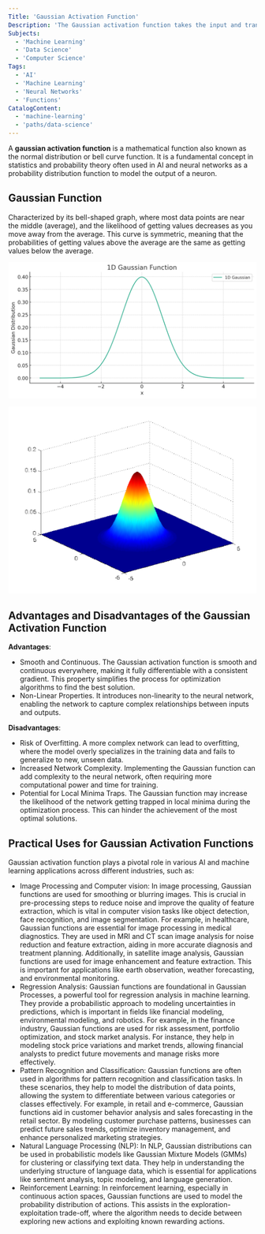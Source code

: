 ```yaml
---
Title: 'Gaussian Activation Function'
Description: 'The Gaussian activation function takes the input and transforms it into a curve that looks like a bell, where the resulting values are between 0 and 1.'
Subjects:
  - 'Machine Learning'
  - 'Data Science'
  - 'Computer Science'
Tags:
  - 'AI'
  - 'Machine Learning'
  - 'Neural Networks'
  - 'Functions'
CatalogContent:
  - 'machine-learning'
  - 'paths/data-science'
---
```


A **gaussian activation function** is a mathematical function also known as the normal distribution or bell curve function. It is a fundamental concept in statistics and probability theory often used in AI and neural networks as a probability distribution function to model the output of a neuron. 

## Gaussian Function

Characterized by its bell-shaped graph, where most data points are near the middle (average), and the likelihood of getting values decreases as you move away from the average. This curve is symmetric, meaning that the probabilities of getting values above the
average are the same as getting values below the average.

![1D Gaussian function](<../../../../../../media/1D Gaussian Function.png>)

![2D Gaussian function](<../../../../../../media/2D Gaussian function.png>)

## Advantages and Disadvantages of the Gaussian Activation Function

**Advantages**: 
- Smooth and Continuous. The Gaussian activation function is smooth and continuous everywhere, making it fully differentiable with a consistent gradient. This property simplifies the process for optimization algorithms to find the best solution.
- Non-Linear Properties. It introduces non-linearity to the neural network, enabling the network to capture complex relationships between inputs and outputs.

**Disadvantages**: 
- Risk of Overfitting. A more complex network can lead to overfitting, where the model overly specializes in the training data and fails to generalize to new, unseen data.
- Increased Network Complexity. Implementing the Gaussian function can add complexity to the neural network, often requiring more computational power and time for training.
- Potential for Local Minima Traps. The Gaussian function may increase the likelihood of the network getting trapped in local minima during the optimization process. This can hinder the achievement of the most optimal solutions.

## Practical Uses for Gaussian Activation Functions

Gaussian activation function plays a pivotal role in various AI and machine learning applications across different industries, such as:

- Image Processing and Computer vision: In image processing, Gaussian functions are used for smoothing or blurring images. This is crucial in pre-processing steps to reduce noise and improve the quality of feature extraction, which is vital in computer vision tasks like object detection, face recognition, and image segmentation. For example, in healthcare, Gaussian functions are essential for image processing in medical diagnostics. They are used in MRI and CT scan image analysis for noise reduction and feature extraction, aiding in more accurate diagnosis and treatment planning. Additionally, in satellite image analysis, Gaussian functions are used for image enhancement and feature extraction. This is important for applications like earth observation, weather forecasting, and environmental monitoring. 
- Regression Analysis: Gaussian functions are foundational in Gaussian Processes, a powerful tool for regression analysis in machine learning. They provide a probabilistic approach to modeling uncertainties in predictions, which is important in fields like financial modeling, environmental modeling, and robotics. For example, in the finance industry, Gaussian functions are used for risk assessment, portfolio optimization, and stock market analysis. For instance, they help in modeling stock price variations and market trends, allowing financial analysts to predict future movements and manage risks more effectively.
- Pattern Recognition and Classification: Gaussian functions are often used in algorithms for pattern recognition and classification tasks. In these scenarios, they help to model the distribution of data points, allowing the system to differentiate between various categories or classes effectively. For example, in retail and e-commerce, Gaussian functions aid in customer behavior analysis and sales forecasting in the retail sector. By modeling customer purchase patterns, businesses can predict future sales trends, optimize inventory management, and enhance personalized marketing strategies.
- Natural Language Processing (NLP): In NLP, Gaussian distributions can be used in probabilistic models like Gaussian Mixture Models (GMMs) for clustering or classifying text data. They help in understanding the underlying structure of language data, which is essential for applications like sentiment analysis, topic modeling, and language generation.
- Reinforcement Learning: In reinforcement learning, especially in continuous action spaces, Gaussian functions are used to model the probability distribution of actions. This assists in the exploration-exploitation trade-off, where the algorithm needs to decide between exploring new actions and exploiting known rewarding actions.